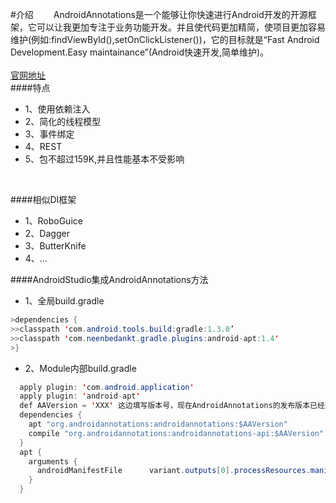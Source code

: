 #介绍
　　AndroidAnnotations是一个能够让你快速进行Android开发的开源框架，它可以让我更加专注于业务功能开发。并且使代码更加精简，使项目更加容易维护(例如:findViewById(),setOnClickListener())，它的目标就是“Fast Android Development.Easy maintainance”(Android快速开发,简单维护)。<br/>
<br/>
[官网地址](http://androidannotations.org "http://androidannotations.org") 
<br/>
####特点
* 1、使用依赖注入
* 2、简化的线程模型
* 3、事件绑定
* 4、REST
* 5、包不超过159K,并且性能基本不受影响
<br/>

####相似DI框架
* 1、RoboGuice
* 2、Dagger
* 3、ButterKnife
* 4、...

####AndroidStudio集成AndroidAnnotations方法
* 1、全局build.gradle
```Java
>dependencies {
>>classpath 'com.android.tools.build:gradle:1.3.0’
>>classpath 'com.neenbedankt.gradle.plugins:android-apt:1.4'
>}
```
* 2、Module内部build.gradle
```Java
  apply plugin: 'com.android.application'
  apply plugin: 'android-apt'
  def AAVersion = 'XXX' 这边填写版本号，现在AndroidAnnotations的发布版本已经到了3.3.2
  dependencies {
    apt "org.androidannotations:androidannotations:$AAVersion"
    compile "org.androidannotations:androidannotations-api:$AAVersion"
  }
  apt {
    arguments {
      androidManifestFile      variant.outputs[0].processResources.manifestFile
    }
  }
```
